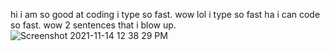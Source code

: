 hi i am so good at coding i type so fast.
wow lol i type so fast ha i can code so fast.
wow 2 sentences that i blow up.
![Screenshot 2021-11-14 12 38 29 PM](https://user-images.githubusercontent.com/94877153/142958118-f807feb8-6675-4bf9-b0da-5765979c1115.png)
